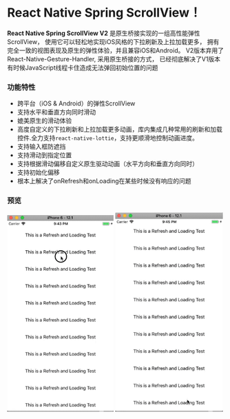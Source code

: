 # **React Native Spring ScrollView**！

**React Native Spring ScrollView V2** 是原生桥接实现的一组高性能弹性ScrollView，
使用它可以轻松地实现iOS风格的下拉刷新及上拉加载更多，
拥有完全一致的视图表现及原生的弹性体验，并且兼容iOS和Android。
V2版本弃用了React-Native-Gesture-Handler, 采用原生桥接的方式，
已经彻底解决了V1版本有时候JavaScript线程卡住造成无法弹回初始位置的问题

### 功能特性

* 跨平台（iOS & Android）的弹性ScrollView
* 支持水平和垂直方向同时滑动
* 媲美原生的滑动体验
* 高度自定义的下拉刷新和上拉加载更多动画，库内集成几种常用的刷新和加载控件.全力支持`react-native-lottie`，支持更顺滑地控制动画进度。
* 支持输入框防遮挡
* 支持滑动到指定位置
* 支持根据滑动偏移自定义原生驱动动画（水平方向和垂直方向同时）
* 支持初始化偏移
* 根本上解决了onRefresh和onLoading在某些时候没有响应的问题

### 预览
![Preview](../res/LottieRefreshing.gif)
![Preview](../res/LottieLoading.gif)
